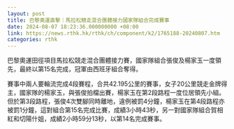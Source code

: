 ```yaml
---
layout: post
title: 巴黎奧運直擊｜馬拉松競走混合團體接力國家隊組合完成賽事
date: 2024-08-07 18:23:36.000000000 +08:00
link: https://news.rthk.hk/rthk/ch/component/k2/1765188-20240807.htm
categories: rthk
---
```


巴黎奧運田徑項目馬拉松競走混合團體接力賽，國家隊組合張俊及楊家玉一度領先，最終以第15名完成，冠軍由西班牙組合奪得。

賽事中兩人要輪流完成4段賽程，合共42.195公里的賽事，女子20公里競走金牌得主，國家隊的楊家玉，與張俊拍檔出賽，楊家玉在第2段路程一度位居領先小組。但於第3段路程，張俊4次雙腳同時離地，違例被罰4分鐘，楊家玉在第4段路程亦被罰1分鐘，這對組合第15名完成比賽，成績3小時43秒，另一對國家隊組合賀相紅和切陽什姐，成績2小時59分13秒，以第14名完成賽事。
